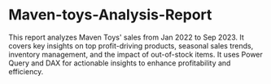 # Maven-toys-Analysis-Report
This report analyzes Maven Toys' sales from Jan 2022 to Sep 2023. It covers key insights on top profit-driving products, seasonal sales trends, inventory management, and the impact of out-of-stock items. It uses Power Query and DAX for actionable insights to enhance profitability and efficiency.
